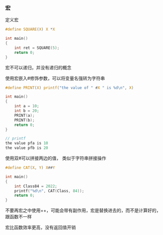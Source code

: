 ### 宏

定义宏

```c
#define SQUARE(X) X *X

int main()
{
    int ret = SQUARE(5);
    return 0;
}
```



宏不可以递归，并没有递归的概念



使用宏嵌入#修饰参数，可以将变量名强转为字符串

```c
#define PRINT(X) printf("the value of " #X " is %d\n", X)

int main()
{
    int a = 10;
    int b = 20;
    PRINT(a);
    PRINT(b);
    return 0;
}

// printf
the value pfa is 10
the value pfb is 20
```



使用双#可以拼接两边的值， 类似于字符串拼接操作

```c
#define CAT(X, Y) X##Y

int main()
{
    int Class84 = 2022;
    printf("%d\n", CAT(Class, 84));
    return 0;
}
```

不要再宏之中使用++，可能会带有副作用，宏是替换进去的，而不是计算好的，跟函数不一样

宏比函数效率更高，没有返回值开销